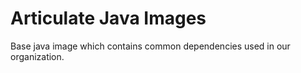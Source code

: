 # Articulate Java Images

Base java image which contains common dependencies used in our organization.

